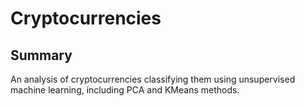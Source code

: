 # Cryptocurrencies
## Summary
An analysis of cryptocurrencies classifying them using unsupervised machine learning, including PCA and KMeans methods. 
